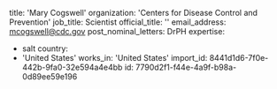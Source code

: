 title: 'Mary Cogswell'
organization: 'Centers for Disease Control and Prevention'
job_title: Scientist
official_title: ''
email_address: mcogswell@cdc.gov
post_nominal_letters: DrPH
expertise:
  - salt
country:
  - 'United States'
works_in: 'United States'
import_id: 8441d1d6-7f0e-442b-9fa0-32e594a4e4bb
id: 7790d2f1-f44e-4a9f-b98a-0d89ee59e196
